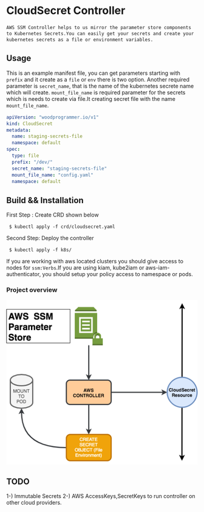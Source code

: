 # CloudSecret Controller

```
AWS SSM Controller helps to us mirror the parameter store components to Kubernetes Secrets.You can easily get your secrets and create your kubernetes secrets as a file or environment variables.
```

## Usage

This is an example manifest file, you can get parameters starting with `prefix` and it create as a `file` or `env` there is two option.
Another required parameter is `secret_name`, that is the name of the kubernetes secrete name which will create.
`mount_file_name` is required parameter for the secrets which is needs to create via file.It creating secret file with the name `mount_file_name`.

```yaml
apiVersion: "woodprogrammer.io/v1"
kind: CloudSecret
metadata:
  name: staging-secrets-file
  namespace: default
spec:
  type: file
  prefix: "/dev/"
  secret_name: "staging-secrets-file"
  mount_file_name: "config.yaml"
  namespace: default
```

## Build && Installation
First Step : Create CRD shown below 
```
 $ kubectl apply -f crd/cloudsecret.yaml
```
Second Step: Deploy the controller 
```
 $ kubectl apply -f k8s/
```

If you are working with aws located clusters you should give access to nodes for `ssm:Verbs`.If you are using kiam, kube2iam or aws-iam-authenticator, you should  setup your policy access to namespace or pods.

### Project overview

<img src="./img/controller.png"></img>

## TODO

1-) Immutable Secrets
2-) AWS AccessKeys,SecretKeys to run controller on other cloud providers.
 
